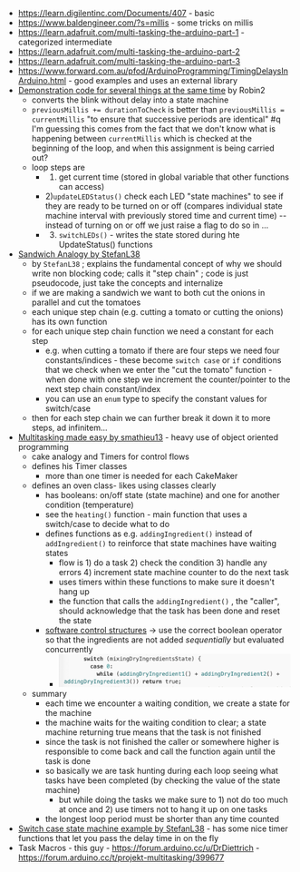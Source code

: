 
- https://learn.digilentinc.com/Documents/407 - basic 
- https://www.baldengineer.com/?s=millis - some tricks on millis
- https://learn.adafruit.com/multi-tasking-the-arduino-part-1 - categorized intermediate
- https://learn.adafruit.com/multi-tasking-the-arduino-part-2
- https://learn.adafruit.com/multi-tasking-the-arduino-part-3
- https://www.forward.com.au/pfod/ArduinoProgramming/TimingDelaysInArduino.html - good examples and uses an external library
- [Demonstration code for several things at the same time](https://forum.arduino.cc/t/demonstration-code-for-several-things-at-the-same-time/217158) by Robin2
	- converts the blink without delay into a state machine
	- `previousMillis += durationToCheck` is better than `previousMillis = currentMillis`  "to ensure that successive periods are identical"  #q I'm guessing this comes from the fact that we don't know what is happening between `currentMillis` which is checked at the beginning of the loop, and when this assignment is being carried out? 
	- loop steps are 
		- 1) get current time (stored in global variable that other functions can access)
		- 2)`updateLEDStatus()` check each LED "state machines" to see if they are ready to be turned on or off (compares individual state machine interval with previously stored time and current time) -- instead of turning on or off we just raise a flag to do so in ...
		- 3) `switchLEDs()` - writes the state stored during hte UpdateStatus() functions
- [Sandwich Analogy by StefanL38](https://forum.arduino.cc/t/easy-to-understand-analogy-how-to-code-doing-things-in-almost-parallel-multi-tasking/991589)
	- by `StefanL38` ; explains the fundamental concept of why we should write non blocking code; calls it "step chain" ;  code is just pseudocode, just take the concepts and internalize
	- if we are making a sandwich we want to both cut the onions in parallel and cut the tomatoes
	- each unique step chain (e.g. cutting a tomato or cutting the onions) has its own function
	- for each unique step chain function we need a constant for each step
		- e.g. when cutting a tomato if there are four steps we need four constants/indices - these become `switch case` or `if` conditions that we check when we enter the "cut the tomato" function - when done with one step we increment the counter/pointer to the next step chain constant/index
		- you can use an `enum` type to specify the constant values for switch/case
	- then for each step chain we can further break it down it to more steps, ad infinitem...
- [Multitasking made easy by smathieu13](https://forum.arduino.cc/t/multitasking-made-easy/1013708) - heavy use of object oriented programming 
	- cake analogy and Timers for control flows
	- defines his Timer classes
		- more than one timer is needed for each CakeMaker
	- defines an oven class- likes using classes clearly
		- has booleans: on/off state (state machine) and one for another condition (temperature)
		- see the `heating()` function - main function that uses a switch/case to decide what to do
		- defines functions as e.g. `addingIngredient()` instead of `addIngredient()` to reinforce that state machines have waiting states
			- flow is 1) do a task 2) check the condition 3) handle any errors 4) increment state machine counter to do the next task
			- uses timers within these functions to make sure it doesn't hang up
			- the function that calls the `addingIngredient()` , the "caller", should acknowledge that the task has been done and reset the state
		- [software control structures](software%20control%20structures) -> use the correct boolean operator so that the ingredients are not added  _sequentially_ but evaluated concurrently
			- ![Pasted image 20221013232938](attachments/Pasted%20image%2020221013232938.png)
	- summary
		- each time we encounter a waiting condition, we create a state for the machine
		- the machine waits for the waiting condition to clear; a state machine returning true means that the task is not finished
		- since the task is not finished the caller or somewhere higher is responsible to come back and call the function again until the task is done
		- so basically we are task hunting during each loop seeing what tasks have been completed (by checking the value of the state machine) 
			- but while doing the tasks we make sure to 1) not do too much at once and 2) use timers not to hang it up on one tasks
		- the longest loop period must be shorter than any time counted
- [Switch case state machine example by StefanL38](https://forum.arduino.cc/t/a-demo-code-explaining-the-switch-case-state-machine-and-how-to-do-things-almost-in-parallel/888172) - has some nice timer functions that let you pass the delay time in on the fly
- Task Macros - this guy - https://forum.arduino.cc/u/DrDiettrich  - https://forum.arduino.cc/t/projekt-multitasking/399677